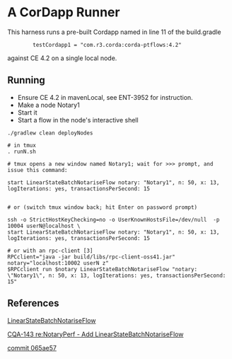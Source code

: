 # A CorDapp Runner

This harness runs a pre-built Cordapp named in line 11 of the build.gradle
```
        testCordapp1 = "com.r3.corda:corda-ptflows:4.2"
```
against CE 4.2 on a single local node.

## Running

* Ensure CE 4.2 in mavenLocal, see ENT-3952 for instruction.
* Make a node Notary1
* Start it
* Start a flow in the node's interactive shell
```
./gradlew clean deployNodes

# in tmux
. runN.sh

# tmux opens a new window named Notary1; wait for >>> prompt, and issue this command:

start LinearStateBatchNotariseFlow notary: "Notary1", n: 50, x: 13, logIterations: yes, transactionsPerSecond: 15


# or (switch tmux window back; hit Enter on password prompt)

ssh -o StrictHostKeyChecking=no -o UserKnownHostsFile=/dev/null  -p 10004 userN@localhost \
start LinearStateBatchNotariseFlow notary: "Notary1", n: 50, x: 13, logIterations: yes, transactionsPerSecond: 15

# or with an rpc-client [3]
RPCclient="java -jar build/libs/rpc-client-oss41.jar"
notary="localhost:10002 userN z"
$RPCclient run $notary LinearStateBatchNotariseFlow "notary: \"Notary1\", n: 50, x: 13, logIterations: yes, transactionsPerSecond: 15"
```

## References

[LinearStateBatchNotariseFlow](https://github.com/corda/enterprise/blob/release/ent/4.3/perftestcordapp/src/main/kotlin/com/r3/corda/enterprise/perftestcordapp/flows/LinearStateBatchNotariseFlow.kt)

[CQA-143 re:NotaryPerf - Add LinearStateBatchNotariseFlow](https://r3-cev.atlassian.net/browse/CQA-143)

[commit 065ae57](https://github.com/mz0/corda-rpc-client/tree/065ae57)
